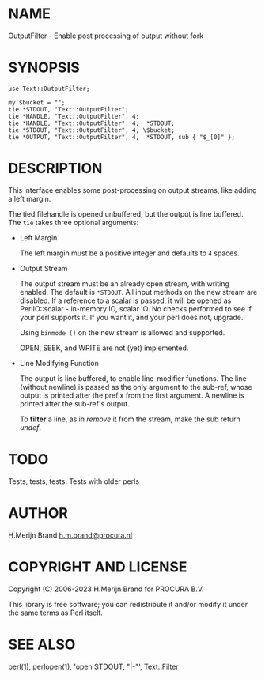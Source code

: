 # NAME

OutputFilter - Enable post processing of output without fork

# SYNOPSIS

    use Text::OutputFilter;

    my $bucket = "";
    tie *STDOUT, "Text::OutputFilter";
    tie *HANDLE, "Text::OutputFilter", 4;
    tie *HANDLE, "Text::OutputFilter", 4,  *STDOUT;
    tie *STDOUT, "Text::OutputFilter", 4, \$bucket;
    tie *OUTPUT, "Text::OutputFilter", 4,  *STDOUT, sub { "$_[0]" };

# DESCRIPTION

This interface enables some post-processing on output streams,
like adding a left margin.

The tied filehandle is opened unbuffered, but the output is line
buffered. The `tie` takes three optional arguments:

- Left Margin

    The left margin must be a positive integer and defaults to `4` spaces.

- Output Stream

    The output stream must be an already open stream, with writing
    enabled. The default is `*STDOUT`. All input methods on the new
    stream are disabled. If a reference to a scalar is passed, it will
    be opened as PerlIO::scalar - in-memory IO, scalar IO. No checks
    performed to see if your perl supports it. If you want it, and your
    perl does not, upgrade.

    Using `binmode ()` on the new stream is allowed and supported.

    OPEN, SEEK, and WRITE are not (yet) implemented.

- Line Modifying Function

    The output is line buffered, to enable line-modifier functions.
    The line (without newline) is passed as the only argument to the
    sub-ref, whose output is printed after the prefix from the first
    argument. A newline is printed after the sub-ref's output.

    To **filter** a line, as in _remove_ it from the stream, make the
    sub return _undef_.

# TODO

Tests, tests, tests.
Tests with older perls

# AUTHOR

H.Merijn Brand <h.m.brand@procura.nl>

# COPYRIGHT AND LICENSE

Copyright (C) 2006-2023 H.Merijn Brand for PROCURA B.V.

This library is free software; you can redistribute it and/or modify
it under the same terms as Perl itself. 

# SEE ALSO

perl(1), perlopen(1), 'open STDOUT, "|-"', Text::Filter
